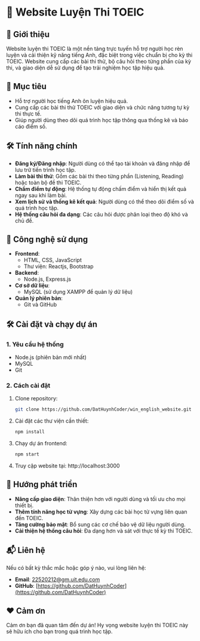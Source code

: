 # 🌟 Website Luyện Thi TOEIC

## 🚀 Giới thiệu
Website luyện thi TOEIC là một nền tảng trực tuyến hỗ trợ người học rèn luyện và cải thiện kỹ năng tiếng Anh, đặc biệt trong việc chuẩn bị cho kỳ thi TOEIC. Website cung cấp các bài thi thử, bộ câu hỏi theo từng phần của kỳ thi, và giao diện dễ sử dụng để tạo trải nghiệm học tập hiệu quả.

## 🎯 Mục tiêu
- Hỗ trợ người học tiếng Anh ôn luyện hiệu quả.
- Cung cấp các bài thi thử TOEIC với giao diện và chức năng tương tự kỳ thi thực tế.
- Giúp người dùng theo dõi quá trình học tập thông qua thống kê và báo cáo điểm số.

## 🛠️ Tính năng chính
- **Đăng ký/Đăng nhập**: Người dùng có thể tạo tài khoản và đăng nhập để lưu trữ tiến trình học tập.
- **Làm bài thi thử**: Gồm các bài thi theo từng phần (Listening, Reading) hoặc toàn bộ đề thi TOEIC.
- **Chấm điểm tự động**: Hệ thống tự động chấm điểm và hiển thị kết quả ngay sau khi làm bài.
- **Xem lịch sử và thống kê kết quả**: Người dùng có thể theo dõi điểm số và quá trình học tập.
- **Hệ thống câu hỏi đa dạng**: Các câu hỏi được phân loại theo độ khó và chủ đề.

## 📖 Công nghệ sử dụng
- **Frontend**:
  - HTML, CSS, JavaScript
  - Thư viện: Reactjs, Bootstrap
- **Backend**:
  - Node.js, Express.js
- **Cơ sở dữ liệu**:
  - MySQL (sử dụng XAMPP để quản lý dữ liệu)
- **Quản lý phiên bản**:
  - Git và GitHub

## 🛠️ Cài đặt và chạy dự án

### 1. Yêu cầu hệ thống
- Node.js (phiên bản mới nhất)
- MySQL
- Git

### 2. Cách cài đặt
1. Clone repository:
   ```bash
   git clone https://github.com/DatHuynhCoder/win_english_website.git
   ```
2. Cài đặt các thư viện cần thiết:
   ```bash
   npm install
   ```
3. Chạy dự án frontend:
   ```bash
   npm start
   ```
5. Truy cập website tại: http://localhost:3000

## 📝 Hướng phát triển
- **Nâng cấp giao diện**: Thân thiện hơn với người dùng và tối ưu cho mọi thiết bị.
- **Thêm tính năng học từ vựng**: Xây dựng các bài học từ vựng liên quan đến TOEIC.
- **Tăng cường bảo mật**: Bổ sung các cơ chế bảo vệ dữ liệu người dùng.
- **Cải thiện hệ thống câu hỏi**: Đa dạng hơn và sát với thực tế kỳ thi TOEIC.

## 📬 Liên hệ
Nếu có bất kỳ thắc mắc hoặc góp ý nào, vui lòng liên hệ:
- **Email**: 22520212@gm.uit.edu.com
- **GitHub**: [https://github.com/DatHuynhCoder](https://github.com/DatHuynhCoder)

## ❤️ Cảm ơn
Cảm ơn bạn đã quan tâm đến dự án! Hy vọng website luyện thi TOEIC này sẽ hữu ích cho bạn trong quá trình học tập.

